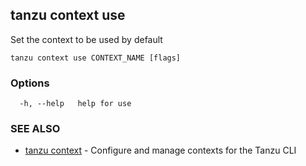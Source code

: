 ## tanzu context use

Set the context to be used by default

```
tanzu context use CONTEXT_NAME [flags]
```

### Options

```
  -h, --help   help for use
```

### SEE ALSO

* [tanzu context](tanzu_context.md)	 - Configure and manage contexts for the Tanzu CLI

